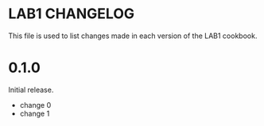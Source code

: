 # LAB1 CHANGELOG

This file is used to list changes made in each version of the LAB1 cookbook.

# 0.1.0

Initial release.

- change 0
- change 1

